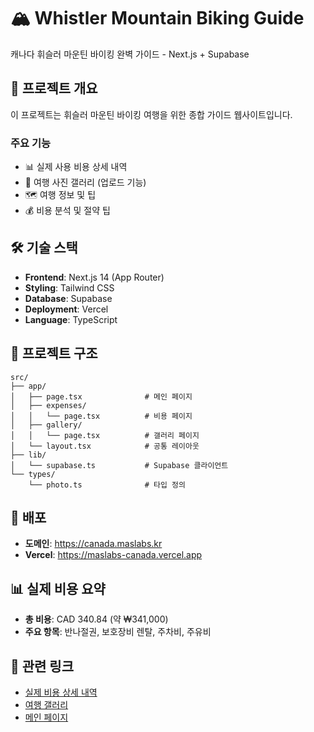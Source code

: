 # 🏔️ Whistler Mountain Biking Guide

캐나다 휘슬러 마운틴 바이킹 완벽 가이드 - Next.js + Supabase

## 🚀 프로젝트 개요

이 프로젝트는 휘슬러 마운틴 바이킹 여행을 위한 종합 가이드 웹사이트입니다.

### 주요 기능
- 📊 실제 사용 비용 상세 내역
- 📸 여행 사진 갤러리 (업로드 기능)
- 🗺️ 여행 정보 및 팁
- 💰 비용 분석 및 절약 팁

## 🛠️ 기술 스택

- **Frontend**: Next.js 14 (App Router)
- **Styling**: Tailwind CSS
- **Database**: Supabase
- **Deployment**: Vercel
- **Language**: TypeScript

## 📁 프로젝트 구조

```
src/
├── app/
│   ├── page.tsx              # 메인 페이지
│   ├── expenses/
│   │   └── page.tsx          # 비용 페이지
│   ├── gallery/
│   │   └── page.tsx          # 갤러리 페이지
│   └── layout.tsx            # 공통 레이아웃
├── lib/
│   └── supabase.ts           # Supabase 클라이언트
└── types/
    └── photo.ts              # 타입 정의
```

## 🚀 배포

- **도메인**: https://canada.maslabs.kr
- **Vercel**: https://maslabs-canada.vercel.app

## 📊 실제 비용 요약

- **총 비용**: CAD 340.84 (약 ₩341,000)
- **주요 항목**: 반나절권, 보호장비 렌탈, 주차비, 주유비

## 🔗 관련 링크

- [실제 비용 상세 내역](/expenses)
- [여행 갤러리](/gallery)
- [메인 페이지](/)
